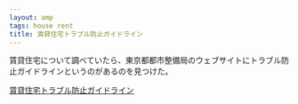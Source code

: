 ```yaml
---
layout: amp
tags: house rent
title: 賃貸住宅トラブル防止ガイドライン
---
```

<!-- textlint-disable -->
賃貸住宅について調べていたら、東京都都市整備局のウェブサイトにトラブル防止ガイドラインというのがあるのを見つけた。
<!-- textlint-enable-->

[賃貸住宅トラブル防止ガイドライン](http://www.toshiseibi.metro.tokyo.jp/juutaku_seisaku/tintai/310-4-jyuutaku.htm)

